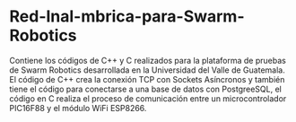 # Red-Inal-mbrica-para-Swarm-Robotics
Contiene los códigos de C++ y C realizados para la plataforma de pruebas de Swarm Robotics desarrollada en la Universidad del Valle de Guatemala. El código de C++ crea la conexión TCP con Sockets Asíncronos y también tiene el código para conectarse a una base de datos con PostgreeSQL, el código en C realiza el proceso de comunicación entre un microcontrolador PIC16F88 y el módulo WiFi ESP8266.
